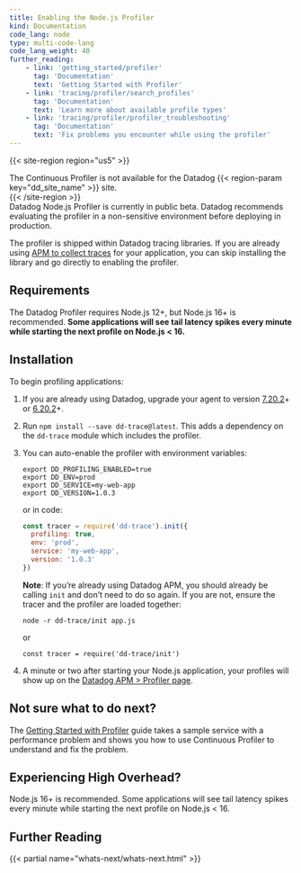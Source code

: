 ```yaml
---
title: Enabling the Node.js Profiler
kind: Documentation
code_lang: node
type: multi-code-lang
code_lang_weight: 40
further_reading:
    - link: 'getting_started/profiler'
      tag: 'Documentation'
      text: 'Getting Started with Profiler'
    - link: 'tracing/profiler/search_profiles'
      tag: 'Documentation'
      text: 'Learn more about available profile types'
    - link: 'tracing/profiler/profiler_troubleshooting'
      tag: 'Documentation'
      text: 'Fix problems you encounter while using the profiler'
---
```


{{< site-region region="us5" >}}
<div class="alert alert-warning">
  The Continuous Profiler is not available for the Datadog {{< region-param key="dd_site_name" >}} site.
</div>
{{< /site-region >}}

<div class="alert alert-warning">
Datadog Node.js Profiler is currently in public beta. Datadog recommends evaluating the profiler in a non-sensitive environment before deploying in production.
</div>

The profiler is shipped within Datadog tracing libraries. If you are already using [APM to collect traces][1] for your application, you can skip installing the library and go directly to enabling the profiler.

## Requirements

The Datadog Profiler requires Node.js 12+, but Node.js 16+ is recommended. **Some applications will see tail latency spikes every minute while starting the next profile on Node.js < 16.**

## Installation

To begin profiling applications:

1. If you are already using Datadog, upgrade your agent to version [7.20.2][2]+ or [6.20.2][3]+.

2. Run `npm install --save dd-trace@latest`. This adds a dependency on the `dd-trace` module which includes the profiler.

3. You can auto-enable the profiler with environment variables:

    ```shell
    export DD_PROFILING_ENABLED=true
    export DD_ENV=prod
    export DD_SERVICE=my-web-app
    export DD_VERSION=1.0.3
    ```

    or in code:

    ```js
    const tracer = require('dd-trace').init({
      profiling: true,
      env: 'prod',
      service: 'my-web-app',
      version: '1.0.3'
    })
    ```

    **Note**: If you’re already using Datadog APM, you should already be calling `init` and don’t need to do so again. If you are not, ensure the tracer and the profiler are loaded together:

    ```node
    node -r dd-trace/init app.js
    ```

    or

    ```node
    const tracer = require('dd-trace/init')
    ```

4. A minute or two after starting your Node.js application, your profiles will show up on the [Datadog APM > Profiler page][4].

## Not sure what to do next?

The [Getting Started with Profiler][5] guide takes a sample service with a performance problem and shows you how to use Continuous Profiler to understand and fix the problem.

## Experiencing High Overhead?

Node.js 16+ is recommended. Some applications will see tail latency spikes every minute while starting the next profile on Node.js < 16.

## Further Reading

{{< partial name="whats-next/whats-next.html" >}}

[1]: /tracing/setup_overview/
[2]: https://app.datadoghq.com/account/settings#agent/overview
[3]: https://app.datadoghq.com/account/settings?agent_version=6#agent
[4]: https://app.datadoghq.com/profiling
[5]: /getting_started/profiler/
